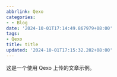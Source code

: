 ```yaml
---
abbrlink: Qexo
categories:
- - Blog
date: '2024-10-01T17:14:49.867979+08:00'
tags:
- Qexo
title: title
updated: '2024-10-01T17:15:32.202+08:00'
---
```

这是一个使用 Qexo 上传的文章示例。

